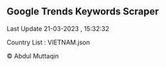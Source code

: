 

## Google Trends Keywords Scraper 
 
Last Update 21-03-2023 , 15:32:32

Country List :
VIETNAM.json



© Abdul Muttaqin 
